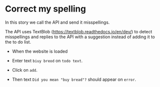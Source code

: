 # Correct my spelling

In this story we call the API and send it misspellings.

The API uses TextBlob (https://textblob.readthedocs.io/en/dev/)
to detect misspellings and replies to the API with a suggestion
instead of adding it to the to do list.



* When the website is loaded

* Enter text `biuy breod` on `todo text`.

* Click on `add`.


* Then text `Did you mean "buy bread"?` should appear on `error`.

